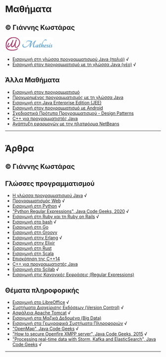 # Μαθήματα 
© Γιάννης Κωστάρας
---

[![Mathesis](Courses/Mathesis/assets/mathesis.png)](http://mathesis.cup.gr)

* [Εισαγωγή στη γλώσσα προγραμματισμού Java (παλιό)](Courses/Mathesis/Intro2Java/README.md) √
* [Εισαγωγή στον προγραμματισμό με τη γλώσσα Java (νέο)](Courses/Mathesis/Intro2ProgrammingWithJava/README.md) √

## Άλλα Μαθήματα
* [Εισαγωγή στον προγραμματισμό](Courses/Other/Intro2Programming/README.md)
* [Προχωρημένος προγραμματισμός με τη γλώσσα Java](Courses/Other/AdvancedJava/README.md)
* [Εισαγωγή στη Java Enterprise Edition (JEE)](Courses/Other/JavaEE/README.md)
* [Εισαγωγή στον προγραμματισμό με Android](Courses/Other/Android/README.md)
* [Σχεδιαστικά Πρότυπα Προγραμματισμού - Design Patterns](Courses/Other/DesignPatterns/README.md)
* [C++ για προγραμματιστές Java](Courses/Other/Cpp/README.md)
* [Ανάπτυξη εφαρμογών με την πλατφόρμα NetBeans](Courses/Other/NetBeansRCP/README.md)

---

# Άρθρα 
© Γιάννης Κωστάρας
---

## Γλώσσες προγραμματισμού

* [Η γλώσσα προγραμματισμού Java](Programming/Java/README.md) √
* [Προγραμματισμός Web](Programming/Web/README.md) √
* [Εισαγωγή στη Python](Programming/Python/README.md) √
* ["Python Regular Expressions", Java Code Geeks, 2020](https://www.javacodegeeks.com/python-regular-expressions.html) √
* [Εισαγωγή στη Ruby και τη Ruby on Rails](Programming/Ruby/README.md) √
* [Εισαγωγή στο bash](Programming/Bash/README.md) √
* [Εισαγωγή στη Go](Programming/Go/README.md)
* [Εισαγωγή στη Groovy](Programming/Groovy/README.md)
* [Εισαγωγή στην Erlang](Programming/Erlang/README.md) √
* [Εισαγωγή στην Elixir](Programming/Elixir/README.md)
* [Εισαγωγή στη Rust](Programming/Rust/README.md)
* [Εισαγωγή στη Scala](vScala/README.md)
* [Επισκόπηση της C++14](Programming/Cpp/Cpp14/README.md)
* [C++ για προγραμματιστές Java](Programming/Cpp/Cpp-Java/README.md)
* [Εισαγωγή στο Scilab](Programming/Scilab/README.md) √
* [Εισαγωγή στις Κανονικές Εκφράσεις (Regular Expressions)](Programming/Regex/README.md)

## Θέματα πληροφορικής
* [Εισαγωγή στο LibreOffice](IT/LibreOffice/README.md) √
* [Συστήματα Διαχείρισης Εκδόσεων (Version Control)](IT/VersionControl/README.md) √
* [Ασφάλεια Apache Tomcat](IT/SecureTomcat/README.md) √
* [Εισαγωγή στα Μαζικά Δεδομένα (Big Data)](IT/BigData/README.md)
* [Εισαγωγή στα Γεωγραφικά Συστήματα Πληροφοριών](IT/GIS/README.md) √
* ["OpenMap", Java Code Geeks](IT/Openmap.md) √
* ["How to secure Openfire XMPP server", Java Code Geeks, 2015](https://www.javacodegeeks.com/2015/02/secure-openfire-xmpp-server.html) √
* ["Processing real-time data with Storm, Kafka and ElasticSearch", Java Code Geeks](IT/Realtime.md) √

---